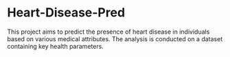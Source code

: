# Heart-Disease-Pred
This project aims to predict the presence of heart disease in individuals based on various medical attributes. The analysis is conducted on a dataset containing key health parameters. 
